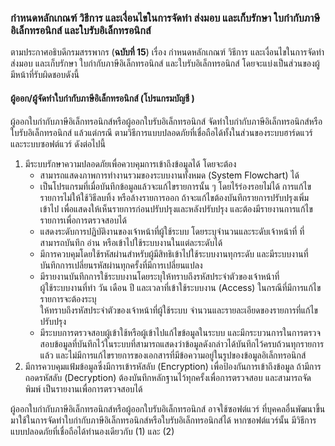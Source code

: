 
### กำหนดหลักเกณฑ์ วิธีการ และเงื่อนไขในการจัดทำ ส่งมอบ และเก็บรักษา ใบกำกับภาษีอิเล็กทรอนิกส์ และใบรับอิเล็กทรอนิกส์


ตามประกาศอธิบดีกรมสรรพากร (**ฉบับที่ 15**) เรื่อง กำหนดหลักเกณฑ์ วิธีการ และเงื่อนไขในการจัดทำ ส่งมอบ และเก็บรักษา ใบกำกับภาษีอิเล็กทรอนิกส์ และใบรับอิเล็กทรอนิกส์ โดยจะแบ่งเป็นส่วนของผู้มีหน้าที่รับผิดชอบดังนี้

#### ผู้ออก/ผู้จัดทำใบกำกับภาษีอิเล็กทรอนิกส์ (โปรแกรมบัญชี )

ผู้ออกใบกำกับภาษีอิเล็กทรอนิกส์หรือผู้ออกใบรับอิเล็กทรอนิกส์  จัดทำใบกำกับภาษีอิเล็กทรอนิกส์หรือใบรับอิเล็กทรอนิกส์ แล้วแต่กรณี ตามวิธีการแบบปลอดภัยที่เชื่อถือได้ทั้งในส่วนของระบบฮาร์ดแวร์ และระบบซอฟต์แวร์ ดังต่อไปนี้
1. มีระบบรักษาความปลอดภัยเพื่อควบคุมการเข้าถึงข้อมูลได้ โดยจะต้อง  
	- สามารถแสดงภาพการทำงานรวมของระบบงานทั้งหมด (System Flowchart) ได้  
	- เป็นโปรแกรมที่เมื่อบันทึกข้อมูลแล้วจะแก้ไขรายการนั้น ๆ โดยไร้ร่องรอยไม่ได้  การแก้ไขรายการไม่ให้ใช้วิธีลบทิ้ง หรือล้างรายการออก ถ้าจะแก้ไขต้องบันทึกรายการปรับปรุงเพิ่มเข้าไป  เพื่อแสดงให้เห็นรายการก่อนปรับปรุงและหลังปรับปรุง และต้องมีรายงานการแก้ไขรายการเพื่อการตรวจสอบได้  
	- แสดงระดับการปฏิบัติงานของเจ้าหน้าที่ผู้ใช้ระบบ โดยระบุจำนวนและระดับเจ้าหน้าที่  ที่สามารถบันทึก อ่าน หรือเข้าไปใช้ระบบงานในแต่ละระดับได้  
	- มีการควบคุมโดยใช้รหัสผ่านสำหรับผู้มีสิทธิเข้าไปใช้ระบบงานทุกระดับ  และมีระบบงานที่บันทึกการเปลี่ยนรหัสผ่านทุกครั้งที่มีการเปลี่ยนแปลง  
	- มีรายงานบันทึกการใช้ระบบงานโดยระบุให้ทราบถึงรหัสประจำตัวของเจ้าหน้าที่  
ผู้ใช้ระบบงานที่ทำ วัน เดือน ปี และเวลาที่เข้าใช้ระบบงาน (Access) ในกรณีที่มีการแก้ไขรายการจะต้องระบุ  
ให้ทราบถึงรหัสประจำตัวของเจ้าหน้าที่ผู้ใช้ระบบ จำนวนและรายละเอียดของรายการที่แก้ไขปรับปรุง  
	- มีระบบการตรวจสอบผู้เข้าใช้หรือผู้เข้าไปแก้ไขข้อมูลในระบบ และมีกระบวนการในการตรวจสอบข้อมูลที่บันทึกไว้ในระบบที่สามารถแสดงว่าข้อมูลดังกล่าวได้บันทึกไว้ครบถ้วนทุกรายการแล้ว และไม่มีการแก้ไขรายการของเอกสารที่มีข้อความอยู่ในรูปของข้อมูลอิเล็กทรอนิกส์  
2. มีการควบคุมแฟ้มข้อมูลซึ่งมีการเข้ารหัสลับ (Encryption) เพื่อป้องกันการเข้าถึงข้อมูล  ถ้ามีการถอดรหัสลับ (Decryption) ต้องบันทึกหลักฐานไว้ทุกครั้งเพื่อการตรวจสอบ และสามารถจัดพิมพ์  เป็นรายงานเพื่อการตรวจสอบได้  

ผู้ออกใบกำกับภาษีอิเล็กทรอนิกส์หรือผู้ออกใบรับอิเล็กทรอนิกส์ อาจใช้ซอฟต์แวร์  ที่บุคคลอื่นพัฒนาขึ้นมาใช้ในการจัดทำใบกำกับภาษีอิเล็กทรอนิกส์หรือใบรับอิเล็กทรอนิกส์ได้ หากซอฟต์แวร์นั้น  มีวิธีการแบบปลอดภัยที่เชื่อถือได้ทำนองเดียวกับ (1) และ (2)


<!--stackedit_data:
eyJoaXN0b3J5IjpbODMzMjkyMTc5LC03NjM2MTU4MjksNzMwOT
k4MTE2XX0=
-->